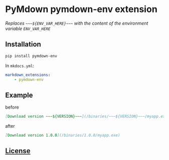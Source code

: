# PyMdown pymdown-env extension

*Replaces `~~~${ENV_VAR_HERE}~~~` with the content of the environment variable `ENV_VAR_HERE`*

## Installation
``` bash
pip install pymdown-env
```

In `mkdocs.yml`:

``` yml
markdown_extensions:
    - pymdown-env
```

## Example
before
``` markdown
[Download version ~~~${VERSION}~~~](/binaries/~~~${VERSION}~~~/myapp.exe)
```

after
``` markdown
[Download version 1.0.0](/binaries/1.0.0/myapp.exe)
```

## [License](LICENSE.md)